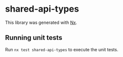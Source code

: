 # shared-api-types

This library was generated with [Nx](https://nx.dev).

## Running unit tests

Run `nx test shared-api-types` to execute the unit tests.
